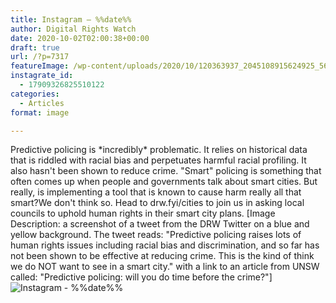```yaml
---
title: Instagram – %%date%%
author: Digital Rights Watch
date: 2020-10-02T02:00:38+00:00
draft: true
url: /?p=7317
featureImage: /wp-content/uploads/2020/10/120363937_2045108915624925_5677084963049232218_n.jpg
instagrate_id:
  - 17909326825510122
categories:
  - Articles
format: image

---
```

Predictive policing is \*incredibly\* problematic. It relies on historical data that is riddled with racial bias and perpetuates harmful racial profiling. It also hasn't been shown to reduce crime. "Smart" policing is something that often comes up when people and governments talk about smart cities. But really, is implementing a tool that is known to cause harm really all that smart?We don't think so. Head to drw.fyi/cities to join us in asking local councils to uphold human rights in their smart city plans. [Image Description: a screenshot of a tweet from the DRW Twitter on a blue and yellow background. The tweet reads: "Predictive policing raises lots of human rights issues including racial bias and discrimination, and so far has not been shown to be effective at reducing crime. This is the kind of think we do NOT want to see in a smart city." with a link to an article from UNSW called: "Predictive policing: will you do time before the crime?"]
<img decoding="async" src="/wp-content/uploads/2020/10/120363937_2045108915624925_5677084963049232218_n.jpg" alt="Instagram - %%date%%" />
